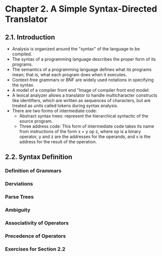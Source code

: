 # Chapter 2.  A Simple Syntax-Directed Translator
## 2.1. Introduction
- Analysis is organized around the "syntax" of the language to be compiled.
- The syntax of a programming language describes the proper form of its programs.
- The semantics of a programming language defines what its programs mean; that is, what each program does when it executes.
- Context-free grammars or BNF are widely used notations in specifying the syntax.
- A model of a compiler front end
"Image of compiler front end model:
- A lexical analyzer allows a translator to handle multicharacter constructs like identifiers, which are written as sequences of characters, but are treated as units called tokens during syntax analysis.
- There are two forms of intermediate code:
	- Abstract syntax trees: represent the hierarchical syntactic of the source program.
	- Three address code: This form of intermediate code takes its name from instructions of the form x = y op z, where op is a binary operator, y and z are the addresses for the operands, and x is the address for the result of the operation.
## 2.2. Syntax Definition
### Definition of Grammars
### Derviations
### Parse Trees
### Ambiguity
### Associativity of Operators
### Precedence of Operators
### Exercises for Section 2.2